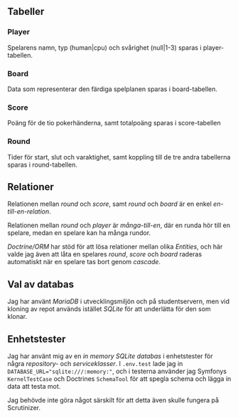 ## Tabeller

### Player

Spelarens namn, typ (human|cpu) och svårighet (null|1-3) sparas i player-tabellen.

### Board

Data som representerar den färdiga spelplanen sparas i board-tabellen.

### Score

Poäng för de tio pokerhänderna, samt totalpoäng sparas i score-tabellen

### Round

Tider för start, slut och varaktighet, samt koppling till de tre andra tabellerna sparas i round-tabellen.

## Relationer

Relationen mellan *round* och *score*, samt *round* och *board* är en enkel *en-till-en-relation*.

Relationen mellan *round* och *player* är *många-till-en*, där en runda hör till en spelare, medan en spelare kan ha många rundor.

*Doctrine/ORM* har stöd för att lösa relationer mellan olika *Entities*, och här valde jag även att låta en spelares *round*, *score* och *board* raderas automatiskt när en spelare tas bort genom *cascade*.

## Val av databas

Jag har använt *MariaDB* i utvecklingsmiljön och på studentservern, men vid kloning av repot används istället *SQLite* för att underlätta för den som klonar.

## Enhetstester

Jag har använt mig av en *in memory SQLite databas* i enhetstester för några *repository-* och *serviceklasser*. I `.env.test` lade jag in `DATABASE_URL="sqlite:///:memory:"`, och i testerna använder jag Symfonys `KernelTestCase` och Doctrines `SchemaTool` för att spegla schema och lägga in data att testa mot.

Jag behövde inte göra något särskilt för att detta även skulle fungera på Scrutinizer.
